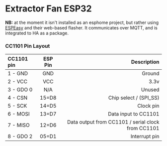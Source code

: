 # Extractor Fan ESP32

**NB:** at the moment it isn't installed as an esphome project, but rather using [ESPEasy](https://github.com/letscontrolit/ESPEasy) and their web-based flasher. It communicates over MQTT, and is integrated to HA as a package. 


### CC1101 Pin Layout
| CC1101 pin | ESP Pin  | Description |
|:-----     |:------:   |------:      |
| 1 - GND   | GND       | Ground      |
| 2 - VCC   | VCC       | 3.3v        |
| 3 - GDO 0 | N/A       | Unused      |
| 4 - CSN   | 15=D8     | Chip select / (SPI_SS)  |
| 5 - SCK   | 14=D5     | Clock pin   |
| 6 - MOSI  | 13=D7     | Data input to CC1101    | 
| 7 - MISO  | 12=D6     | Data output from CC1101 / serial clock from CC1101  |
| 8 - GDO 2 | 05=D1     | Interrupt pin           |

